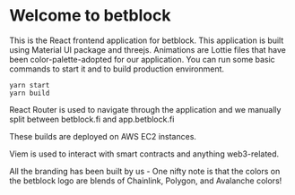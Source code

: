 # Welcome to betblock
This is the React frontend application for betblock. This application is built using Material UI package and threejs. Animations are Lottie files that have been color-palette-adopted for our application.
You can run some basic commands to start it and to build production environment.
```
yarn start
yarn build
```

React Router is used to navigate through the application and we manually split between betblock.fi and app.betblock.fi

These builds are deployed on AWS EC2 instances.

Viem is used to interact with smart contracts and anything web3-related.

All the branding has been built by us - One nifty note is that the colors on the betblock logo are blends of Chainlink, Polygon, and Avalanche colors!
